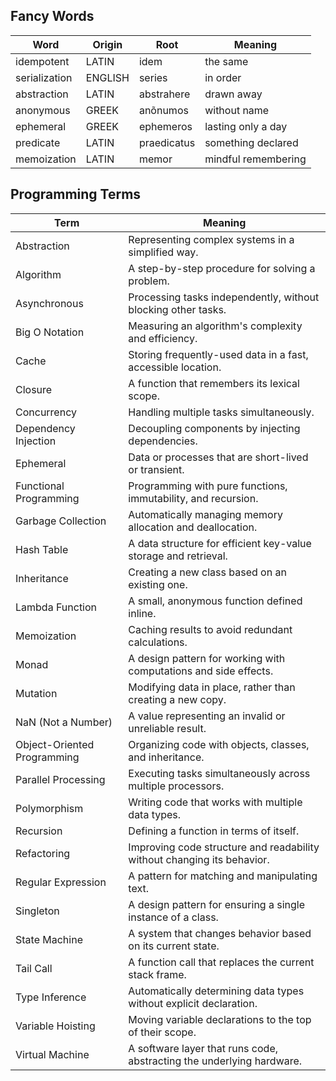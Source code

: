 ## Fancy Words

| Word          | Origin  | Root        | Meaning             |
| ------------- | ------- | ----------- | ------------------- |
| idempotent    | LATIN   | idem        | the same            |
| serialization | ENGLISH | series      | in order            |
| abstraction   | LATIN   | abstrahere  | drawn away          |
| anonymous     | GREEK   | anõnumos    | without name        |
| ephemeral     | GREEK   | ephemeros   | lasting only a day  |
| predicate     | LATIN   | praedicatus | something declared  |
| memoization   | LATIN   | memor       | mindful remembering |

## Programming Terms

| Term                        | Meaning                                                                 |
| --------------------------- | ----------------------------------------------------------------------- |
| Abstraction                 | Representing complex systems in a simplified way.                       |
| Algorithm                   | A step-by-step procedure for solving a problem.                         |
| Asynchronous                | Processing tasks independently, without blocking other tasks.           |
| Big O Notation              | Measuring an algorithm's complexity and efficiency.                     |
| Cache                       | Storing frequently-used data in a fast, accessible location.            |
| Closure                     | A function that remembers its lexical scope.                            |
| Concurrency                 | Handling multiple tasks simultaneously.                                 |
| Dependency Injection        | Decoupling components by injecting dependencies.                        |
| Ephemeral                   | Data or processes that are short-lived or transient.                    |
| Functional Programming      | Programming with pure functions, immutability, and recursion.           |
| Garbage Collection          | Automatically managing memory allocation and deallocation.              |
| Hash Table                  | A data structure for efficient key-value storage and retrieval.         |
| Inheritance                 | Creating a new class based on an existing one.                          |
| Lambda Function             | A small, anonymous function defined inline.                             |
| Memoization                 | Caching results to avoid redundant calculations.                        |
| Monad                       | A design pattern for working with computations and side effects.        |
| Mutation                    | Modifying data in place, rather than creating a new copy.               |
| NaN (Not a Number)          | A value representing an invalid or unreliable result.                   |
| Object-Oriented Programming | Organizing code with objects, classes, and inheritance.                 |
| Parallel Processing         | Executing tasks simultaneously across multiple processors.              |
| Polymorphism                | Writing code that works with multiple data types.                       |
| Recursion                   | Defining a function in terms of itself.                                 |
| Refactoring                 | Improving code structure and readability without changing its behavior. |
| Regular Expression          | A pattern for matching and manipulating text.                           |
| Singleton                   | A design pattern for ensuring a single instance of a class.             |
| State Machine               | A system that changes behavior based on its current state.              |
| Tail Call                   | A function call that replaces the current stack frame.                  |
| Type Inference              | Automatically determining data types without explicit declaration.      |
| Variable Hoisting           | Moving variable declarations to the top of their scope.                 |
| Virtual Machine             | A software layer that runs code, abstracting the underlying hardware.   |
